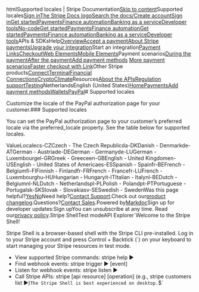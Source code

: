 htmlSupported locales | Stripe Documentation[Skip to content](#main-content)Supported locales[Sign in](https://dashboard.stripe.com/login?redirect=https%3A%2F%2Fdocs.stripe.com%2Fpayments%2Fpaypal%2Fsupported-locales)[The Stripe Docs logo](/)[Search the docs/](#)[Create account](https://dashboard.stripe.com/register)[Sign in](https://dashboard.stripe.com/login?redirect=https%3A%2F%2Fdocs.stripe.com%2Fpayments%2Fpaypal%2Fsupported-locales)[Get started](/get-started)[Payments](/payments)[Finance automation](/finance-automation)[Banking as a service](/financial-services)[Developer tools](/development)[No-code](/no-code)[Get started](/get-started)[Payments](/payments)[Finance automation](/finance-automation)[](#)[Get started](/get-started)[Payments](/payments)[Finance automation](/finance-automation)[Banking as a service](/financial-services)[Developer tools](/development)[](#)APIs & SDKsHelp[Overview](/docs/payments)[Accept a payment](#)[About Stripe payments](#)[Upgrade your integration](/docs/payments/upgrades)Start an integration[Payment Links](#)[Checkout](#)[Web Elements](#)[Mobile Elements](#)Payment scenarios[During the payment](#)[After the payment](#)[Add payment methods](#)
[More payment scenarios](#)[Faster checkout with Link](#)Other Stripe products[Connect](#)[Terminal](#)[Financial Connections](#)[Crypto](#)[Climate](#)Resources[About the APIs](#)[Regulation support](#)[Testing](/docs/testing)NetherlandsEnglish (United States)[](#)[](#)[Home](/docs)[Payments](/docs/payments)[Add payment methods](/docs/payments/payment-methods/overview)[Wallets](/docs/payments/wallets)[PayPal](/docs/payments/paypal)# Supported locales

Customize the locale of the PayPal authorization page for your customer.### Supported locales

You can set the PayPal authorization page to your customer’s preferred locale via the preferred_locale property. See the table below for supported locales.

ValueLocalecs-CZCzech - The Czech Republicda-DKDanish - Denmarkde-ATGerman - Austriade-DEGerman - Germanyde-LUGerman - Luxembourgel-GRGreek - Greeceen-GBEnglish - United Kingdomen-USEnglish - United States of Americaes-ESSpanish - Spainfr-BEFrench - Belgiumfi-FIFinnish - Finlandfr-FRFrench - Francefr-LUFrench - Luxembourghu-HUHungarian - Hungaryit-ITItalian - Italynl-BEDutch - Belgiumnl-NLDutch - Netherlandspl-PLPolish - Polandpt-PTPortuguese - Portugalsk-SKSlovak - Slovakiasv-SESwedish - SwedenWas this page helpful?[Yes](#)[No](#)Need help?[Contact Support](https://support.stripe.com/).Check out our[product changelog](https://stripe.com/blog/changelog).Questions?[Contact Sales](https://stripe.com/contact/sales).Powered by[Markdoc](https://markdoc.dev)Sign up for developer updates:Sign upYou can unsubscribe at any time. Read our[privacy policy](https://stripe.com/privacy).Stripe ShellTest modeAPI Explorer[](https://stripe.com/docs/stripe-cli#install)`Welcome to the Stripe Shell!

Stripe Shell is a browser-based shell with the Stripe CLI pre-installed. Log in to your
Stripe account and press Control + Backtick (`) on your keyboard to start managing your Stripe
resources in test mode.

- View supported Stripe commands: stripe help ▶️
- Find webhook events: stripe trigger ▶️ [event]
- Listen for webhook events: stripe listen ▶
- Call Stripe APIs: stripe [api resource] [operation] (e.g., stripe customers list ▶️)`The Stripe Shell is best experienced on desktop.`$`